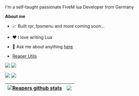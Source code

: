
I'm a self-taught passionate FiveM lua Developer from Germany

**About me**

- 📈 Built rpr_fpsmenu and more coming soon...

- ❤️ I love writing Lua

- 💬 Ask me about anything [here](https://github.com/141reaper/141reaper/issues)

- [Reaper Utils](https://141reaper.github.io/)
  
<img src="https://img.shields.io/badge/Lua-2C2D72?style=for-the-badge&logo=lua&logoColor=white" />  <img src="https://img.shields.io/badge/HTML-2C2D72?style=for-the-badge&logo=html5&logoColor=white&color=E34F26" />


[<img src="https://img.shields.io/badge/Discord-7289DA?style=for-the-badge&logo=discord&logoColor=white" />](https://discord.com/users/1042446188756082708) [<img src="https://img.shields.io/badge/Twitch-9146FF?style=for-the-badge&logo=twitch&logoColor=white" />](https://twitch.tv/141reaper)

| <a href="https://github.com/anuraghazra/github-readme-stats"><img align="center" src="https://github-readme-stats.vercel.app/api?username=141reaper&show_icons=true&include_all_commits=true&theme=buefy&hide_border=true" alt="Reapers github stats" /></a> | <a href="https://github.com/anuraghazra/github-readme-stats"><img align="center" src="https://github-readme-stats.vercel.app/api/top-langs/?username=141reaper&layout=compact&theme=buefy&hide_border=true" /></a> |
| ------------- | ------------- |


